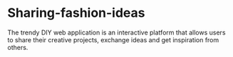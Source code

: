 # Sharing-fashion-ideas
The trendy DIY web application is an interactive platform that allows users to share their creative projects, exchange ideas and get inspiration from others.
